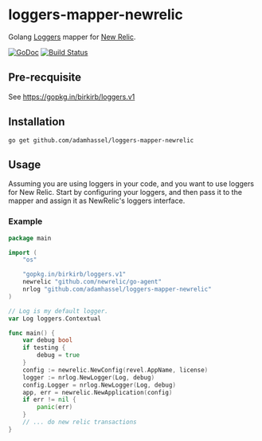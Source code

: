# loggers-mapper-newrelic
Golang [Loggers](https://gopkg.in/birkirb/loggers.v1) mapper for [New Relic](https://github.com/newrelic/go-agent).

[![GoDoc](https://godoc.org/github.com/adamhassel/loggers-mapper-newrelic?status.svg)](https://godoc.org/github.com/adamhassel/loggers-mapper-newrelic)
[![Build Status](https://travis-ci.org/adamhassel/loggers-mapper-newrelic.svg?branch=master)](http://travis-ci.org/adamhassel/loggers-mapper-newrelic)

## Pre-recquisite

See https://gopkg.in/birkirb/loggers.v1

## Installation

    go get github.com/adamhassel/loggers-mapper-newrelic

## Usage

Assuming you are using loggers in your code, and you want to use loggers for New Relic. Start by configuring your loggers, and then pass it to the mapper and assign it as NewRelic's loggers interface.

### Example

```Go
package main

import (
	"os"

    "gopkg.in/birkirb/loggers.v1"
	newrelic "github.com/newrelic/go-agent"
    nrlog "github.com/adamhassel/loggers-mapper-newrelic"
)

// Log is my default logger.
var Log loggers.Contextual

func main() {
	var debug bool
	if testing {
		debug = true
	}
	config := newrelic.NewConfig(revel.AppName, license)
	logger := nrlog.NewLogger(Log, debug)
	config.Logger = nrlog.NewLogger(Log, debug)
	app, err = newrelic.NewApplication(config)
	if err != nil {
		panic(err)
	}
	// ... do new relic transactions
}
```
